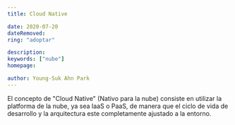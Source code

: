 ```yaml
---
title: Cloud Native

date: 2020-07-20
dateRemoved: 
ring: "adoptar"

description: 
keywords: ["nube"]
homepage: 

author: Young-Suk Ahn Park
---
```


El concepto de "Cloud Native" (Nativo para la nube) consiste en utilizar la platforma de la nube, ya sea IaaS o PaaS, de manera que el ciclo de vida de desarrollo y la arquitectura este completamente ajustado a la entorno.

